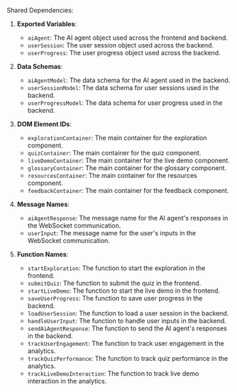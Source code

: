 Shared Dependencies:

1. **Exported Variables**: 
   - `aiAgent`: The AI agent object used across the frontend and backend.
   - `userSession`: The user session object used across the backend.
   - `userProgress`: The user progress object used across the backend.

2. **Data Schemas**: 
   - `aiAgentModel`: The data schema for the AI agent used in the backend.
   - `userSessionModel`: The data schema for user sessions used in the backend.
   - `userProgressModel`: The data schema for user progress used in the backend.

3. **DOM Element IDs**: 
   - `explorationContainer`: The main container for the exploration component.
   - `quizContainer`: The main container for the quiz component.
   - `liveDemoContainer`: The main container for the live demo component.
   - `glossaryContainer`: The main container for the glossary component.
   - `resourcesContainer`: The main container for the resources component.
   - `feedbackContainer`: The main container for the feedback component.

4. **Message Names**: 
   - `aiAgentResponse`: The message name for the AI agent's responses in the WebSocket communication.
   - `userInput`: The message name for the user's inputs in the WebSocket communication.

5. **Function Names**: 
   - `startExploration`: The function to start the exploration in the frontend.
   - `submitQuiz`: The function to submit the quiz in the frontend.
   - `startLiveDemo`: The function to start the live demo in the frontend.
   - `saveUserProgress`: The function to save user progress in the backend.
   - `loadUserSession`: The function to load a user session in the backend.
   - `handleUserInput`: The function to handle user inputs in the backend.
   - `sendAiAgentResponse`: The function to send the AI agent's responses in the backend.
   - `trackUserEngagement`: The function to track user engagement in the analytics.
   - `trackQuizPerformance`: The function to track quiz performance in the analytics.
   - `trackLiveDemoInteraction`: The function to track live demo interaction in the analytics.